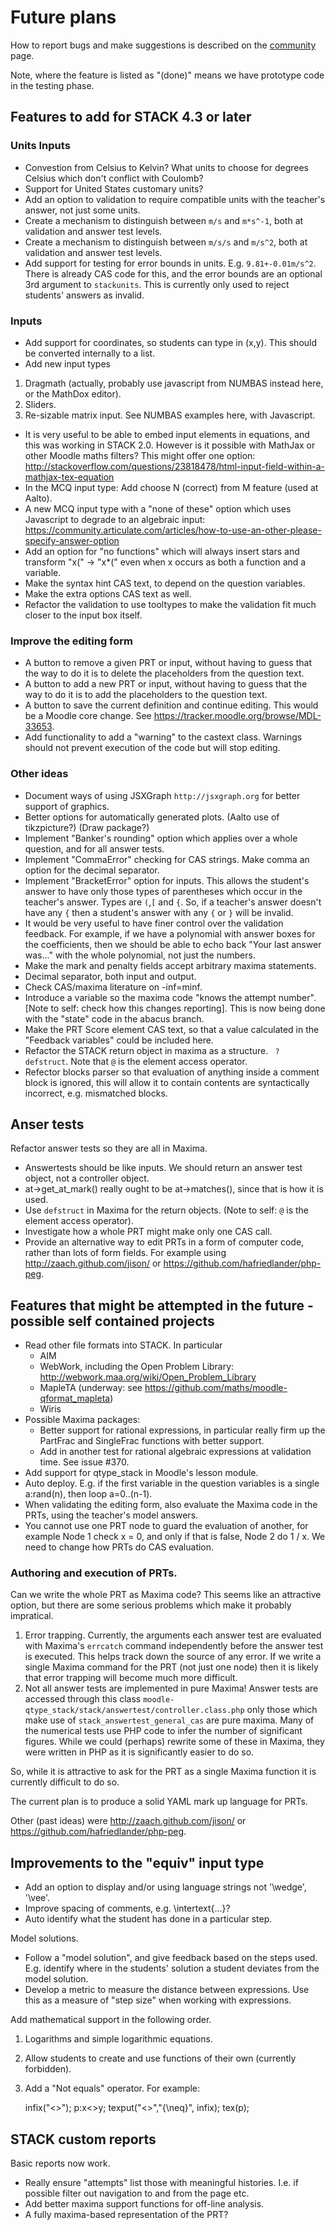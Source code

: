# Future plans

How to report bugs and make suggestions is described on the [community](../About/Community.md) page.

Note, where the feature is listed as "(done)" means we have prototype code in the testing phase.

## Features to add for STACK 4.3 or later ##

### Units Inputs ###

* Convestion from Celsius to Kelvin?  What units to choose for degrees Celsius which don't conflict with Coulomb?
* Support for United States customary units?
* Add an option to validation to require compatible units with the teacher's answer, not just some units.
* Create a mechanism to distinguish between `m/s` and `m*s^-1`, both at validation and answer test levels.
* Create a mechanism to distinguish between `m/s/s` and `m/s^2`, both at validation and answer test levels.
* Add support for testing for error bounds in units.  E.g. `9.81+-0.01m/s^2`.  There is already CAS code for this, and the error bounds are an optional 3rd argument to `stackunits`.  This is currently only used to reject students' answers as invalid.

### Inputs ###

* Add support for coordinates, so students can type in (x,y).  This should be converted internally to a list.
* Add new input types
 1. Dragmath (actually, probably use javascript from NUMBAS instead here, or the MathDox editor).
 2. Sliders.
 3. Re-sizable matrix input.  See NUMBAS examples here, with Javascript.
* It is very useful to be able to embed input elements in equations, and this was working in STACK 2.0. However is it possible with MathJax or other Moodle maths filters?
  This might offer one option:  http://stackoverflow.com/questions/23818478/html-input-field-within-a-mathjax-tex-equation
* In the MCQ input type: Add choose N (correct) from M feature (used at Aalto).
* A new MCQ input type with a "none of these" option which uses Javascript to degrade to an algebraic input: https://community.articulate.com/articles/how-to-use-an-other-please-specify-answer-option
* Add an option for "no functions" which will always insert stars and transform "x(" -> "x*(" even when x occurs as both a function and a variable.
* Make the syntax hint CAS text, to depend on the question variables.
* Make the extra options CAS text as well.
* Refactor the validation to use tooltypes to make the validation fit much closer to the input box itself.

### Improve the editing form ###

* A button to remove a given PRT or input, without having to guess that the way to do it is to delete the placeholders from the question text.
* A button to add a new PRT or input, without having to guess that the way to do it is to add the placeholders to the question text.
* A button to save the current definition and continue editing. This would be a Moodle core change. See https://tracker.moodle.org/browse/MDL-33653.
* Add functionality to add a "warning" to the castext class.  Warnings should not prevent execution of the code but will stop editing.

### Other ideas ###

* Document ways of using JSXGraph  `http://jsxgraph.org` for better support of graphics.
* Better options for automatically generated plots.  (Aalto use of tikzpicture?)  (Draw package?)
* Implement "Banker's rounding" option which applies over a whole question, and for all answer tests.
* Implement "CommaError" checking for CAS strings.  Make comma an option for the decimal separator.
* Implement "BracketError" option for inputs.  This allows the student's answer to have only those types of parentheses which occur in the teacher's answer.  Types are `(`,`[` and `{`.  So, if a teacher's answer doesn't have any `{` then a student's answer with any `{` or `}` will be invalid.
* It would be very useful to have finer control over the validation feedback. For example, if we have a polynomial with answer boxes for the coefficients, then we should be able to echo back "Your last answer was..." with the whole polynomial, not just the numbers.
* Make the mark and penalty fields accept arbitrary maxima statements.
* Decimal separator, both input and output.
* Check CAS/maxima literature on -inf=minf.
* Introduce a variable so the maxima code "knows the attempt number". [Note to self: check how this changes reporting].  This is now being done with the "state" code in the abacus branch.
* Make the PRT Score element CAS text, so that a value calculated in the "Feedback variables" could be included here.
* Refactor the STACK return object in maxima as a structure. ` ? defstruct`.  Note that `@` is the element access operator.
* Refector blocks parser so that evaluation of anything inside a comment block is ignored, this will allow it to contain contents are syntactically incorrect, e.g. mismatched blocks.

## Anser tests

Refactor answer tests so they are all in Maxima.

* Answertests should be like inputs. We should return an answer test object, not a controller object.
* at->get_at_mark() really ought to be at->matches(), since that is how it is used.
* Use `defstruct` in Maxima for the return objects. (Note to self: `@` is the element access operator).
* Investigate how a whole PRT might make only one CAS call.
* Provide an alternative way to edit PRTs in a form of computer code, rather than lots of form fields. For example using http://zaach.github.com/jison/ or https://github.com/hafriedlander/php-peg.

## Features that might be attempted in the future - possible self contained projects

* Read other file formats into STACK.  In particular
  * AIM
  * WebWork, including the Open Problem Library:  http://webwork.maa.org/wiki/Open_Problem_Library
  * MapleTA (underway: see https://github.com/maths/moodle-qformat_mapleta)
  * Wiris
* Possible Maxima packages:
  * Better support for rational expressions, in particular really firm up the PartFrac and SingleFrac functions with better support.
  * Add in another test for rational algebraic expressions at validation time. See issue #370.
* Add support for qtype_stack in Moodle's lesson module.
* Auto deploy.  E.g. if the first variable in the question variables is a single a:rand(n), then loop a=0..(n-1).
* When validating the editing form, also evaluate the Maxima code in the PRTs, using the teacher's model answers.
* You cannot use one PRT node to guard the evaluation of another, for example Node 1 check x = 0, and only if that is false, Node 2 do 1 / x. We need to change how PRTs do CAS evaluation.

### Authoring and execution of PRTs.

Can we write the whole PRT as Maxima code?  This seems like an attractive option, but there are some serious problems which make it probably impratical.

1. Error trapping.  Currently, the arguments each answer test are evaluated with Maxima's `errcatch` command independently before the answer test is executed.  This helps track down the source of any error. If we write a single Maxima command for the PRT (not just one node) then it is likely that error trapping will become much more difficult.
2. Not all answer tests are implemented in pure Maxima!  Answer tests are accessed through this class `moodle-qtype_stack/stack/answertest/controller.class.php` only those which make use of `stack_answertest_general_cas` are pure maxima.  Many of the numerical tests use PHP code to infer the number of significant figures.  While we could (perhaps) rewrite some of these in Maxima, they were written in PHP as it is significantly easier to do so.

So, while it is attractive to ask for the PRT as a single Maxima function it is currently difficult to do so.

The current plan is to produce a solid YAML mark up language for PRTs.

Other (past ideas) were http://zaach.github.com/jison/ or https://github.com/hafriedlander/php-peg.


## Improvements to the "equiv" input type

* Add an option to display and/or using language strings not '\wedge', '\vee'.
* Improve spacing of comments, e.g. \intertext{...}?
* Auto identify what the student has done in a particular step.

Model solutions.

* Follow a "model solution", and give feedback based on the steps used.  E.g. identify where in the students' solution a student deviates from the model solution.
* Develop a metric to measure the distance between expressions.  Use this as a measure of "step size" when working with expressions.

Add mathematical support in the following order.

1. Logarithms and simple logarithmic equations.
2. Allow students to create and use functions of their own (currently forbidden).
3. Add a "Not equals" operator.  For example:

    infix("<>");
    p:x<>y;
    texput("<>","{\neq}", infix);
    tex(p);

## STACK custom reports

Basic reports now work.

* Really ensure "attempts" list those with meaningful histories.  I.e. if possible filter out navigation to and from the page etc.
* Add better maxima support functions for off-line analysis.
* A fully maxima-based representation of the PRT?
